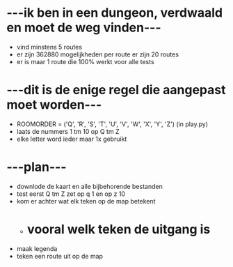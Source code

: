 # ---ik ben in een dungeon, verdwaald en moet de weg vinden---
- vind minstens 5 routes
- er zijn 362880 mogelijkheden per route er zijn 20 routes
- er is maar 1 route die 100% werkt voor alle tests
# ---dit is de enige regel die aangepast moet worden---
- ROOMORDER = ('Q', 'R', 'S', 'T', 'U', 'V', 'W', 'X', 'Y', 'Z') (in play.py)
- laats de nummers 1 tm 10 op Q tm Z
- elke letter word ieder maar 1x gebruikt
# ---plan---
- downlode de kaart en alle bijbehorende bestanden
- test eerst Q tm Z zet op q 1 en op z 10
- kom er achter wat elk teken op de map betekent
  - # vooral welk teken de uitgang is
- maak legenda
- teken een route uit op de map
  
